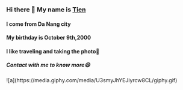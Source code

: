 
### Hi there 👋 My name is [Tien](https://www.facebook.com/09102k/) 
#### I come from Da Nang city
#### My birthday is October 9th,2000
#### I like traveling and taking the photo👯
##### Contact with me to know more😄

<div>![a](https://media.giphy.com/media/U3smyJhYEJiyrcw8CL/giphy.gif)</div>


<!--
**tiennguyen0910200/tiennguyen0910200** is a ✨ _special_ ✨ repository because its `README.md` (this file) appears on your GitHub profile.

Here are some ideas to get you started:

- 🔭 I’m currently working on ...
- 🌱 I’m currently learning ...
- 👯 I’m looking to collaborate on ...
- 🤔 I’m looking for help with ...
- 💬 Ask me about ...
- 📫 How to reach me: ...
- 😄😄 Pronouns: ...
- ⚡ Fun fact: ...
-->
